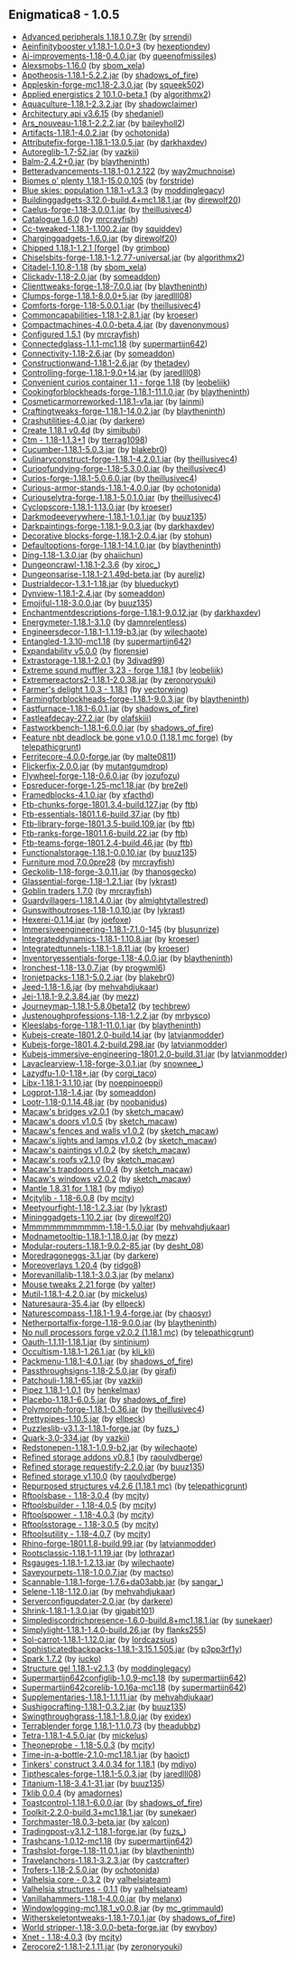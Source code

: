 ## Enigmatica8 - 1.0.5
- [Advanced peripherals 1.18.1 0.7.9r](https://www.curseforge.com/minecraft/mc-mods/advanced-peripherals/files/3624652) (by [srrendi](https://www.curseforge.com/members/srrendi/projects))
- [Aeinfinitybooster v1.18.1-1.0.0+3](https://www.curseforge.com/minecraft/mc-mods/aeinfinitybooster/files/3576656) (by [hexeptiondev](https://www.curseforge.com/members/hexeptiondev/projects))
- [Ai-improvements-1.18-0.4.0.jar](https://www.curseforge.com/minecraft/mc-mods/ai-improvements/files/3543562) (by [queenofmissiles](https://www.curseforge.com/members/queenofmissiles/projects))
- [Alexsmobs-1.16.0](https://www.curseforge.com/minecraft/mc-mods/alexs-mobs/files/3603683) (by [sbom_xela](https://www.curseforge.com/members/sbom_xela/projects))
- [Apotheosis-1.18.1-5.2.2.jar](https://www.curseforge.com/minecraft/mc-mods/apotheosis/files/3625727) (by [shadows_of_fire](https://www.curseforge.com/members/shadows_of_fire/projects))
- [Appleskin-forge-mc1.18-2.3.0.jar](https://www.curseforge.com/minecraft/mc-mods/appleskin/files/3626712) (by [squeek502](https://www.curseforge.com/members/squeek502/projects))
- [Applied energistics 2 10.1.0-beta.1](https://www.curseforge.com/minecraft/mc-mods/applied-energistics-2/files/3630599) (by [algorithmx2](https://www.curseforge.com/members/algorithmx2/projects))
- [Aquaculture-1.18.1-2.3.2.jar](https://www.curseforge.com/minecraft/mc-mods/aquaculture/files/3583038) (by [shadowclaimer](https://www.curseforge.com/members/shadowclaimer/projects))
- [Architectury api v3.6.15](https://www.curseforge.com/minecraft/mc-mods/architectury-forge/files/3632976) (by [shedaniel](https://www.curseforge.com/members/shedaniel/projects))
- [Ars_nouveau-1.18.1-2.2.2.jar](https://www.curseforge.com/minecraft/mc-mods/ars-nouveau/files/3635656) (by [baileyholl2](https://www.curseforge.com/members/baileyholl2/projects))
- [Artifacts-1.18.1-4.0.2.jar](https://www.curseforge.com/minecraft/mc-mods/artifacts/files/3584325) (by [ochotonida](https://www.curseforge.com/members/ochotonida/projects))
- [Attributefix-forge-1.18.1-13.0.5.jar](https://www.curseforge.com/minecraft/mc-mods/attributefix/files/3615619) (by [darkhaxdev](https://www.curseforge.com/members/darkhaxdev/projects))
- [Autoreglib-1.7-52.jar](https://www.curseforge.com/minecraft/mc-mods/autoreglib/files/3575622) (by [vazkii](https://www.curseforge.com/members/vazkii/projects))
- [Balm-2.4.2+0.jar](https://www.curseforge.com/minecraft/mc-mods/balm/files/3630241) (by [blaytheninth](https://www.curseforge.com/members/blaytheninth/projects))
- [Betteradvancements-1.18.1-0.1.2.122](https://www.curseforge.com/minecraft/mc-mods/better-advancements/files/3575636) (by [way2muchnoise](https://www.curseforge.com/members/way2muchnoise/projects))
- [Biomes o' plenty 1.18.1-15.0.0.105](https://www.curseforge.com/minecraft/mc-mods/biomes-o-plenty/files/3620752) (by [forstride](https://www.curseforge.com/members/forstride/projects))
- [Blue skies: population 1.18.1-v1.3.3](https://www.curseforge.com/minecraft/mc-mods/blue-skies/files/3624825) (by [moddinglegacy](https://www.curseforge.com/members/moddinglegacy/projects))
- [Buildinggadgets-3.12.0-build.4+mc1.18.1.jar](https://www.curseforge.com/minecraft/mc-mods/building-gadgets/files/3624902) (by [direwolf20](https://www.curseforge.com/members/direwolf20/projects))
- [Caelus-forge-1.18-3.0.0.1.jar](https://www.curseforge.com/minecraft/mc-mods/caelus/files/3551173) (by [theillusivec4](https://www.curseforge.com/members/theillusivec4/projects))
- [Catalogue 1.6.0](https://www.curseforge.com/minecraft/mc-mods/catalogue/files/3559402) (by [mrcrayfish](https://www.curseforge.com/members/mrcrayfish/projects))
- [Cc-tweaked-1.18.1-1.100.2.jar](https://www.curseforge.com/minecraft/mc-mods/cc-tweaked/files/3606346) (by [squiddev](https://www.curseforge.com/members/squiddev/projects))
- [Charginggadgets-1.6.0.jar](https://www.curseforge.com/minecraft/mc-mods/charging-gadgets/files/3624907) (by [direwolf20](https://www.curseforge.com/members/direwolf20/projects))
- [Chipped 1.18.1-1.2.1 [forge]](https://www.curseforge.com/minecraft/mc-mods/chipped/files/3591187) (by [grimbop](https://www.curseforge.com/members/grimbop/projects))
- [Chiselsbits-forge-1.18.1-1.2.77-universal.jar](https://www.curseforge.com/minecraft/mc-mods/chisels-bits/files/3609458) (by [algorithmx2](https://www.curseforge.com/members/algorithmx2/projects))
- [Citadel-1.10.8-1.18](https://www.curseforge.com/minecraft/mc-mods/citadel/files/3584733) (by [sbom_xela](https://www.curseforge.com/members/sbom_xela/projects))
- [Clickadv-1.18-2.0.jar](https://www.curseforge.com/minecraft/mc-mods/clickable-advancements/files/3548770) (by [someaddon](https://www.curseforge.com/members/someaddon/projects))
- [Clienttweaks-forge-1.18-7.0.0.jar](https://www.curseforge.com/minecraft/mc-mods/client-tweaks/files/3549494) (by [blaytheninth](https://www.curseforge.com/members/blaytheninth/projects))
- [Clumps-forge-1.18.1-8.0.0+5.jar](https://www.curseforge.com/minecraft/mc-mods/clumps/files/3616324) (by [jaredlll08](https://www.curseforge.com/members/jaredlll08/projects))
- [Comforts-forge-1.18-5.0.0.1.jar](https://www.curseforge.com/minecraft/mc-mods/comforts/files/3551239) (by [theillusivec4](https://www.curseforge.com/members/theillusivec4/projects))
- [Commoncapabilities-1.18.1-2.8.1.jar](https://www.curseforge.com/minecraft/mc-mods/common-capabilities/files/3614900) (by [kroeser](https://www.curseforge.com/members/kroeser/projects))
- [Compactmachines-4.0.0-beta.4.jar](https://www.curseforge.com/minecraft/mc-mods/compact-machines/files/3595937) (by [davenonymous](https://www.curseforge.com/members/davenonymous/projects))
- [Configured 1.5.1](https://www.curseforge.com/minecraft/mc-mods/configured/files/3559398) (by [mrcrayfish](https://www.curseforge.com/members/mrcrayfish/projects))
- [Connectedglass-1.1.1-mc1.18](https://www.curseforge.com/minecraft/mc-mods/connected-glass/files/3544062) (by [supermartijn642](https://www.curseforge.com/members/supermartijn642/projects))
- [Connectivity-1.18-2.6.jar](https://www.curseforge.com/minecraft/mc-mods/connectivity/files/3596200) (by [someaddon](https://www.curseforge.com/members/someaddon/projects))
- [Constructionwand-1.18.1-2.6.jar](https://www.curseforge.com/minecraft/mc-mods/construction-wand/files/3562331) (by [thetadev](https://www.curseforge.com/members/thetadev/projects))
- [Controlling-forge-1.18.1-9.0+14.jar](https://www.curseforge.com/minecraft/mc-mods/controlling/files/3627070) (by [jaredlll08](https://www.curseforge.com/members/jaredlll08/projects))
- [Convenient curios container 1.1 - forge 1.18](https://www.curseforge.com/minecraft/mc-mods/convenient-curios-container/files/3545560) (by [leobeliik](https://www.curseforge.com/members/leobeliik/projects))
- [Cookingforblockheads-forge-1.18.1-11.1.0.jar](https://www.curseforge.com/minecraft/mc-mods/cooking-for-blockheads/files/3606191) (by [blaytheninth](https://www.curseforge.com/members/blaytheninth/projects))
- [Cosmeticarmorreworked-1.18.1-v1a.jar](https://www.curseforge.com/minecraft/mc-mods/cosmetic-armor-reworked/files/3595626) (by [lainmi](https://www.curseforge.com/members/lainmi/projects))
- [Craftingtweaks-forge-1.18.1-14.0.2.jar](https://www.curseforge.com/minecraft/mc-mods/crafting-tweaks/files/3584842) (by [blaytheninth](https://www.curseforge.com/members/blaytheninth/projects))
- [Crashutilities-4.0.jar](https://www.curseforge.com/minecraft/mc-mods/crash-utilities/files/3585022) (by [darkere](https://www.curseforge.com/members/darkere/projects))
- [Create 1.18.1 v0.4d](https://www.curseforge.com/minecraft/mc-mods/create/files/3623348) (by [simibubi](https://www.curseforge.com/members/simibubi/projects))
- [Ctm - 1.18-1.1.3+1](https://www.curseforge.com/minecraft/mc-mods/ctm/files/3586556) (by [tterrag1098](https://www.curseforge.com/members/tterrag1098/projects))
- [Cucumber-1.18.1-5.0.3.jar](https://www.curseforge.com/minecraft/mc-mods/cucumber/files/3623830) (by [blakebr0](https://www.curseforge.com/members/blakebr0/projects))
- [Culinaryconstruct-forge-1.18.1-4.2.0.1.jar](https://www.curseforge.com/minecraft/mc-mods/culinary-construct/files/3625041) (by [theillusivec4](https://www.curseforge.com/members/theillusivec4/projects))
- [Curioofundying-forge-1.18-5.3.0.0.jar](https://www.curseforge.com/minecraft/mc-mods/curio-of-undying/files/3553486) (by [theillusivec4](https://www.curseforge.com/members/theillusivec4/projects))
- [Curios-forge-1.18.1-5.0.6.0.jar](https://www.curseforge.com/minecraft/mc-mods/curios/files/3613028) (by [theillusivec4](https://www.curseforge.com/members/theillusivec4/projects))
- [Curious-armor-stands-1.18.1-4.0.0.jar](https://www.curseforge.com/minecraft/mc-mods/curious-armor-stands/files/3579775) (by [ochotonida](https://www.curseforge.com/members/ochotonida/projects))
- [Curiouselytra-forge-1.18.1-5.0.1.0.jar](https://www.curseforge.com/minecraft/mc-mods/curious-elytra/files/3601975) (by [theillusivec4](https://www.curseforge.com/members/theillusivec4/projects))
- [Cyclopscore-1.18.1-1.13.0.jar](https://www.curseforge.com/minecraft/mc-mods/cyclops-core/files/3614854) (by [kroeser](https://www.curseforge.com/members/kroeser/projects))
- [Darkmodeeverywhere-1.18.1-1.0.1.jar](https://www.curseforge.com/minecraft/mc-mods/dark-mode-everywhere/files/3630075) (by [buuz135](https://www.curseforge.com/members/buuz135/projects))
- [Darkpaintings-forge-1.18.1-9.0.3.jar](https://www.curseforge.com/minecraft/mc-mods/dark-paintings/files/3618370) (by [darkhaxdev](https://www.curseforge.com/members/darkhaxdev/projects))
- [Decorative blocks-forge-1.18.1-2.0.4.jar](https://www.curseforge.com/minecraft/mc-mods/decorative-blocks/files/3613621) (by [stohun](https://www.curseforge.com/members/stohun/projects))
- [Defaultoptions-forge-1.18.1-14.1.0.jar](https://www.curseforge.com/minecraft/mc-mods/default-options/files/3630249) (by [blaytheninth](https://www.curseforge.com/members/blaytheninth/projects))
- [Ding-1.18-1.3.0.jar](https://www.curseforge.com/minecraft/mc-mods/ding/files/3548400) (by [ohaiichun](https://www.curseforge.com/members/ohaiichun/projects))
- [Dungeoncrawl-1.18.1-2.3.6](https://www.curseforge.com/minecraft/mc-mods/dungeon-crawl/files/3583964) (by [xiroc_](https://www.curseforge.com/members/xiroc_/projects))
- [Dungeonsarise-1.18.1-2.1.49d-beta.jar](https://www.curseforge.com/minecraft/mc-mods/when-dungeons-arise/files/3632092) (by [aureljz](https://www.curseforge.com/members/aureljz/projects))
- [Dustrialdecor-1.3.1-1.18.jar](https://www.curseforge.com/minecraft/mc-mods/dustrial-decor/files/3549764) (by [blueduckyt](https://www.curseforge.com/members/blueduckyt/projects))
- [Dynview-1.18.1-2.4.jar](https://www.curseforge.com/minecraft/mc-mods/dynamic-view/files/3634448) (by [someaddon](https://www.curseforge.com/members/someaddon/projects))
- [Emojiful-1.18-3.0.0.jar](https://www.curseforge.com/minecraft/mc-mods/emojiful/files/3550915) (by [buuz135](https://www.curseforge.com/members/buuz135/projects))
- [Enchantmentdescriptions-forge-1.18.1-9.0.12.jar](https://www.curseforge.com/minecraft/mc-mods/enchantment-descriptions/files/3618461) (by [darkhaxdev](https://www.curseforge.com/members/darkhaxdev/projects))
- [Energymeter-1.18.1-3.1.0](https://www.curseforge.com/minecraft/mc-mods/energymeter/files/3607875) (by [damnrelentless](https://www.curseforge.com/members/damnrelentless/projects))
- [Engineersdecor-1.18.1-1.1.19-b3.jar](https://www.curseforge.com/minecraft/mc-mods/engineers-decor/files/3620186) (by [wilechaote](https://www.curseforge.com/members/wilechaote/projects))
- [Entangled-1.3.10-mc1.18](https://www.curseforge.com/minecraft/mc-mods/entangled/files/3543974) (by [supermartijn642](https://www.curseforge.com/members/supermartijn642/projects))
- [Expandability v5.0.0](https://www.curseforge.com/minecraft/mc-mods/expandability/files/3580591) (by [florensie](https://www.curseforge.com/members/florensie/projects))
- [Extrastorage-1.18.1-2.0.1](https://www.curseforge.com/minecraft/mc-mods/extrastorage/files/3584356) (by [3divad99](https://www.curseforge.com/members/3divad99/projects))
- [Extreme sound muffler 3.23 - forge 1.18.1](https://www.curseforge.com/minecraft/mc-mods/extreme-sound-muffler/files/3621904) (by [leobeliik](https://www.curseforge.com/members/leobeliik/projects))
- [Extremereactors2-1.18.1-2.0.38.jar](https://www.curseforge.com/minecraft/mc-mods/extreme-reactors/files/3603643) (by [zeronoryouki](https://www.curseforge.com/members/zeronoryouki/projects))
- [Farmer's delight 1.0.3 - 1.18.1](https://www.curseforge.com/minecraft/mc-mods/farmers-delight/files/3615366) (by [vectorwing](https://www.curseforge.com/members/vectorwing/projects))
- [Farmingforblockheads-forge-1.18.1-9.0.3.jar](https://www.curseforge.com/minecraft/mc-mods/farming-for-blockheads/files/3606204) (by [blaytheninth](https://www.curseforge.com/members/blaytheninth/projects))
- [Fastfurnace-1.18.1-6.0.1.jar](https://www.curseforge.com/minecraft/mc-mods/fastfurnace/files/3568851) (by [shadows_of_fire](https://www.curseforge.com/members/shadows_of_fire/projects))
- [Fastleafdecay-27.2.jar](https://www.curseforge.com/minecraft/mc-mods/fast-leaf-decay/files/3590415) (by [olafskiii](https://www.curseforge.com/members/olafskiii/projects))
- [Fastworkbench-1.18.1-6.0.0.jar](https://www.curseforge.com/minecraft/mc-mods/fastworkbench/files/3567080) (by [shadows_of_fire](https://www.curseforge.com/members/shadows_of_fire/projects))
- [Feature nbt deadlock be gone v1.0.0 (1.18.1 mc forge)](https://www.curseforge.com/minecraft/mc-mods/feature-nbt-deadlock-be-gone/files/3580119) (by [telepathicgrunt](https://www.curseforge.com/members/telepathicgrunt/projects))
- [Ferritecore-4.0.0-forge.jar](https://www.curseforge.com/minecraft/mc-mods/ferritecore/files/3550045) (by [malte0811](https://www.curseforge.com/members/malte0811/projects))
- [Flickerfix-2.0.0.jar](https://www.curseforge.com/minecraft/mc-mods/flickerfix/files/3544460) (by [mutantgumdrop](https://www.curseforge.com/members/mutantgumdrop/projects))
- [Flywheel-forge-1.18-0.6.0.jar](https://www.curseforge.com/minecraft/mc-mods/flywheel/files/3623314) (by [jozufozu](https://www.curseforge.com/members/jozufozu/projects))
- [Fpsreducer-forge-1.25-mc1.18.jar](https://www.curseforge.com/minecraft/mc-mods/fps-reducer/files/3548891) (by [bre2el](https://www.curseforge.com/members/bre2el/projects))
- [Framedblocks-4.1.0.jar](https://www.curseforge.com/minecraft/mc-mods/framedblocks/files/3613605) (by [xfacthd](https://www.curseforge.com/members/xfacthd/projects))
- [Ftb-chunks-forge-1801.3.4-build.127.jar](https://www.curseforge.com/minecraft/mc-mods/ftb-chunks-forge/files/3627154) (by [ftb](https://www.curseforge.com/members/ftb/projects))
- [Ftb-essentials-1801.1.6-build.37.jar](https://www.curseforge.com/minecraft/mc-mods/ftb-essentials-forge/files/3601274) (by [ftb](https://www.curseforge.com/members/ftb/projects))
- [Ftb-library-forge-1801.3.5-build.109.jar](https://www.curseforge.com/minecraft/mc-mods/ftb-library-forge/files/3598890) (by [ftb](https://www.curseforge.com/members/ftb/projects))
- [Ftb-ranks-forge-1801.1.6-build.22.jar](https://www.curseforge.com/minecraft/mc-mods/ftb-ranks-forge/files/3599720) (by [ftb](https://www.curseforge.com/members/ftb/projects))
- [Ftb-teams-forge-1801.2.4-build.46.jar](https://www.curseforge.com/minecraft/mc-mods/ftb-teams-forge/files/3596307) (by [ftb](https://www.curseforge.com/members/ftb/projects))
- [Functionalstorage-1.18.1-0.0.10.jar](https://www.curseforge.com/minecraft/mc-mods/functional-storage/files/3624418) (by [buuz135](https://www.curseforge.com/members/buuz135/projects))
- [Furniture mod 7.0.0pre28](https://www.curseforge.com/minecraft/mc-mods/mrcrayfish-furniture-mod/files/3616801) (by [mrcrayfish](https://www.curseforge.com/members/mrcrayfish/projects))
- [Geckolib-1.18-forge-3.0.11.jar](https://www.curseforge.com/minecraft/mc-mods/geckolib/files/3629661) (by [thanosgecko](https://www.curseforge.com/members/thanosgecko/projects))
- [Glassential-forge-1.18-1.2.1.jar](https://www.curseforge.com/minecraft/mc-mods/glassential/files/3548667) (by [lykrast](https://www.curseforge.com/members/lykrast/projects))
- [Goblin traders 1.7.0](https://www.curseforge.com/minecraft/mc-mods/goblin-traders/files/3559400) (by [mrcrayfish](https://www.curseforge.com/members/mrcrayfish/projects))
- [Guardvillagers-1.18.1.4.0.jar](https://www.curseforge.com/minecraft/mc-mods/guard-villagers/files/3548222) (by [almightytallestred](https://www.curseforge.com/members/almightytallestred/projects))
- [Gunswithoutroses-1.18-1.0.10.jar](https://www.curseforge.com/minecraft/mc-mods/guns-without-roses/files/3547968) (by [lykrast](https://www.curseforge.com/members/lykrast/projects))
- [Hexerei-0.1.14.jar](https://www.curseforge.com/minecraft/mc-mods/hexerei/files/3635844) (by [joefoxe](https://www.curseforge.com/members/joefoxe/projects))
- [Immersiveengineering-1.18.1-7.1.0-145](https://www.curseforge.com/minecraft/mc-mods/immersive-engineering/files/3587149) (by [blusunrize](https://www.curseforge.com/members/blusunrize/projects))
- [Integrateddynamics-1.18.1-1.10.8.jar](https://www.curseforge.com/minecraft/mc-mods/integrated-dynamics/files/3631804) (by [kroeser](https://www.curseforge.com/members/kroeser/projects))
- [Integratedtunnels-1.18.1-1.8.11.jar](https://www.curseforge.com/minecraft/mc-mods/integrated-tunnels/files/3631796) (by [kroeser](https://www.curseforge.com/members/kroeser/projects))
- [Inventoryessentials-forge-1.18-4.0.0.jar](https://www.curseforge.com/minecraft/mc-mods/inventory-essentials/files/3550136) (by [blaytheninth](https://www.curseforge.com/members/blaytheninth/projects))
- [Ironchest-1.18-13.0.7.jar](https://www.curseforge.com/minecraft/mc-mods/iron-chests/files/3583838) (by [progwml6](https://www.curseforge.com/members/progwml6/projects))
- [Ironjetpacks-1.18.1-5.0.2.jar](https://www.curseforge.com/minecraft/mc-mods/iron-jetpacks/files/3581366) (by [blakebr0](https://www.curseforge.com/members/blakebr0/projects))
- [Jeed-1.18-1.6.jar](https://www.curseforge.com/minecraft/mc-mods/just-enough-effect-descriptions-jeed/files/3551032) (by [mehvahdjukaar](https://www.curseforge.com/members/mehvahdjukaar/projects))
- [Jei-1.18.1-9.2.3.84.jar](https://www.curseforge.com/minecraft/mc-mods/jei/files/3629529) (by [mezz](https://www.curseforge.com/members/mezz/projects))
- [Journeymap-1.18.1-5.8.0beta12](https://www.curseforge.com/minecraft/mc-mods/journeymap/files/3634135) (by [techbrew](https://www.curseforge.com/members/techbrew/projects))
- [Justenoughprofessions-1.18-1.2.2.jar](https://www.curseforge.com/minecraft/mc-mods/just-enough-professions-jep/files/3550303) (by [mrbysco](https://www.curseforge.com/members/mrbysco/projects))
- [Kleeslabs-forge-1.18.1-11.0.1.jar](https://www.curseforge.com/minecraft/mc-mods/kleeslabs/files/3606197) (by [blaytheninth](https://www.curseforge.com/members/blaytheninth/projects))
- [Kubejs-create-1801.2.0-build.14.jar](https://www.curseforge.com/minecraft/mc-mods/kubejs-create/files/3584653) (by [latvianmodder](https://www.curseforge.com/members/latvianmodder/projects))
- [Kubejs-forge-1801.4.2-build.298.jar](https://www.curseforge.com/minecraft/mc-mods/kubejs-forge/files/3634489) (by [latvianmodder](https://www.curseforge.com/members/latvianmodder/projects))
- [Kubejs-immersive-engineering-1801.2.0-build.31.jar](https://www.curseforge.com/minecraft/mc-mods/kubejs-immersive-engineering/files/3629298) (by [latvianmodder](https://www.curseforge.com/members/latvianmodder/projects))
- [Lavaclearview-1.18-forge-3.0.1.jar](https://www.curseforge.com/minecraft/mc-mods/lava-clear-view/files/3550023) (by [snownee_](https://www.curseforge.com/members/snownee_/projects))
- [Lazydfu-1.0-1.18+.jar](https://www.curseforge.com/minecraft/mc-mods/lazy-dfu-forge/files/3544496) (by [corgi_taco](https://www.curseforge.com/members/corgi_taco/projects))
- [Libx-1.18.1-3.1.10.jar](https://www.curseforge.com/minecraft/mc-mods/libx/files/3620293) (by [noeppinoeppi](https://www.curseforge.com/members/noeppinoeppi/projects))
- [Logprot-1.18-1.4.jar](https://www.curseforge.com/minecraft/mc-mods/login-protection/files/3548736) (by [someaddon](https://www.curseforge.com/members/someaddon/projects))
- [Lootr-1.18-0.1.14.48.jar](https://www.curseforge.com/minecraft/mc-mods/lootr/files/3632374) (by [noobanidus](https://www.curseforge.com/members/noobanidus/projects))
- [Macaw's bridges v2.0.1](https://www.curseforge.com/minecraft/mc-mods/macaws-bridges/files/3561175) (by [sketch_macaw](https://www.curseforge.com/members/sketch_macaw/projects))
- [Macaw's doors v1.0.5](https://www.curseforge.com/minecraft/mc-mods/macaws-doors/files/3561152) (by [sketch_macaw](https://www.curseforge.com/members/sketch_macaw/projects))
- [Macaw's fences and walls v1.0.2](https://www.curseforge.com/minecraft/mc-mods/macaws-fences-and-walls/files/3561161) (by [sketch_macaw](https://www.curseforge.com/members/sketch_macaw/projects))
- [Macaw's lights and lamps v1.0.2](https://www.curseforge.com/minecraft/mc-mods/macaws-lights-and-lamps/files/3561165) (by [sketch_macaw](https://www.curseforge.com/members/sketch_macaw/projects))
- [Macaw's paintings v1.0.2](https://www.curseforge.com/minecraft/mc-mods/macaws-paintings/files/3561155) (by [sketch_macaw](https://www.curseforge.com/members/sketch_macaw/projects))
- [Macaw's roofs v2.1.0](https://www.curseforge.com/minecraft/mc-mods/macaws-roofs/files/3616177) (by [sketch_macaw](https://www.curseforge.com/members/sketch_macaw/projects))
- [Macaw's trapdoors v1.0.4](https://www.curseforge.com/minecraft/mc-mods/macaws-trapdoors/files/3561171) (by [sketch_macaw](https://www.curseforge.com/members/sketch_macaw/projects))
- [Macaw's windows v2.0.2](https://www.curseforge.com/minecraft/mc-mods/macaws-windows/files/3561158) (by [sketch_macaw](https://www.curseforge.com/members/sketch_macaw/projects))
- [Mantle 1.8.31 for 1.18.1](https://www.curseforge.com/minecraft/mc-mods/mantle/files/3634761) (by [mdiyo](https://www.curseforge.com/members/mdiyo/projects))
- [Mcjtylib - 1.18-6.0.8](https://www.curseforge.com/minecraft/mc-mods/mcjtylib/files/3627961) (by [mcjty](https://www.curseforge.com/members/mcjty/projects))
- [Meetyourfight-1.18-1.2.3.jar](https://www.curseforge.com/minecraft/mc-mods/meet-your-fight/files/3623277) (by [lykrast](https://www.curseforge.com/members/lykrast/projects))
- [Mininggadgets-1.10.2.jar](https://www.curseforge.com/minecraft/mc-mods/mining-gadgets/files/3544497) (by [direwolf20](https://www.curseforge.com/members/direwolf20/projects))
- [Mmmmmmmmmmmm-1.18-1.5.0.jar](https://www.curseforge.com/minecraft/mc-mods/mmmmmmmmmmmm/files/3546593) (by [mehvahdjukaar](https://www.curseforge.com/members/mehvahdjukaar/projects))
- [Modnametooltip-1.18.1-1.18.0.jar](https://www.curseforge.com/minecraft/mc-mods/mod-name-tooltip/files/3574005) (by [mezz](https://www.curseforge.com/members/mezz/projects))
- [Modular-routers-1.18.1-9.0.2-85.jar](https://www.curseforge.com/minecraft/mc-mods/modular-routers/files/3621743) (by [desht_08](https://www.curseforge.com/members/desht_08/projects))
- [Moredragoneggs-3.1.jar](https://www.curseforge.com/minecraft/mc-mods/more-dragon-eggs/files/3545748) (by [darkere](https://www.curseforge.com/members/darkere/projects))
- [Moreoverlays 1.20.4](https://www.curseforge.com/minecraft/mc-mods/more-overlays-updated/files/3556078) (by [ridgo8](https://www.curseforge.com/members/ridgo8/projects))
- [Morevanillalib-1.18.1-3.0.3.jar](https://www.curseforge.com/minecraft/mc-mods/morevanillalib/files/3586844) (by [melanx](https://www.curseforge.com/members/melanx/projects))
- [Mouse tweaks 2.21 forge](https://www.curseforge.com/minecraft/mc-mods/mouse-tweaks/files/3578801) (by [yalter](https://www.curseforge.com/members/yalter/projects))
- [Mutil-1.18.1-4.2.0.jar](https://www.curseforge.com/minecraft/mc-mods/mutil/files/3612472) (by [mickelus](https://www.curseforge.com/members/mickelus/projects))
- [Naturesaura-35.4.jar](https://www.curseforge.com/minecraft/mc-mods/natures-aura/files/3587798) (by [ellpeck](https://www.curseforge.com/members/ellpeck/projects))
- [Naturescompass-1.18.1-1.9.4-forge.jar](https://www.curseforge.com/minecraft/mc-mods/natures-compass/files/3577265) (by [chaosyr](https://www.curseforge.com/members/chaosyr/projects))
- [Netherportalfix-forge-1.18-9.0.0.jar](https://www.curseforge.com/minecraft/mc-mods/netherportalfix/files/3549513) (by [blaytheninth](https://www.curseforge.com/members/blaytheninth/projects))
- [No null processors forge v2.0.2 (1.18.1 mc)](https://www.curseforge.com/minecraft/mc-mods/no-null-processors/files/3570790) (by [telepathicgrunt](https://www.curseforge.com/members/telepathicgrunt/projects))
- [Oauth-1.1.11-1.18.1.jar](https://www.curseforge.com/minecraft/mc-mods/oauth/files/3627011) (by [sintinium](https://www.curseforge.com/members/sintinium/projects))
- [Occultism-1.18.1-1.26.1.jar](https://www.curseforge.com/minecraft/mc-mods/occultism/files/3633759) (by [kli_kli](https://www.curseforge.com/members/kli_kli/projects))
- [Packmenu-1.18.1-4.0.1.jar](https://www.curseforge.com/minecraft/mc-mods/packmenu/files/3627190) (by [shadows_of_fire](https://www.curseforge.com/members/shadows_of_fire/projects))
- [Passthroughsigns-1.18-2.5.0.jar](https://www.curseforge.com/minecraft/mc-mods/passthrough-signs/files/3546561) (by [girafi](https://www.curseforge.com/members/girafi/projects))
- [Patchouli-1.18.1-65.jar](https://www.curseforge.com/minecraft/mc-mods/patchouli/files/3630725) (by [vazkii](https://www.curseforge.com/members/vazkii/projects))
- [Pipez 1.18.1-1.0.1](https://www.curseforge.com/minecraft/mc-mods/pipez/files/3569514) (by [henkelmax](https://www.curseforge.com/members/henkelmax/projects))
- [Placebo-1.18.1-6.0.5.jar](https://www.curseforge.com/minecraft/mc-mods/placebo/files/3623934) (by [shadows_of_fire](https://www.curseforge.com/members/shadows_of_fire/projects))
- [Polymorph-forge-1.18.1-0.36.jar](https://www.curseforge.com/minecraft/mc-mods/polymorph/files/3604752) (by [theillusivec4](https://www.curseforge.com/members/theillusivec4/projects))
- [Prettypipes-1.10.5.jar](https://www.curseforge.com/minecraft/mc-mods/pretty-pipes/files/3622468) (by [ellpeck](https://www.curseforge.com/members/ellpeck/projects))
- [Puzzleslib-v3.1.3-1.18.1-forge.jar](https://www.curseforge.com/minecraft/mc-mods/puzzles-lib/files/3583543) (by [fuzs_](https://www.curseforge.com/members/fuzs_/projects))
- [Quark-3.0-334.jar](https://www.curseforge.com/minecraft/mc-mods/quark/files/3578106) (by [vazkii](https://www.curseforge.com/members/vazkii/projects))
- [Redstonepen-1.18.1-1.0.9-b2.jar](https://www.curseforge.com/minecraft/mc-mods/redstone-pen/files/3630421) (by [wilechaote](https://www.curseforge.com/members/wilechaote/projects))
- [Refined storage addons v0.8.1](https://www.curseforge.com/minecraft/mc-mods/refined-storage-addons/files/3583694) (by [raoulvdberge](https://www.curseforge.com/members/raoulvdberge/projects))
- [Refined storage requestify-2.2.0.jar](https://www.curseforge.com/minecraft/mc-mods/rs-requestify/files/3617200) (by [buuz135](https://www.curseforge.com/members/buuz135/projects))
- [Refined storage v1.10.0](https://www.curseforge.com/minecraft/mc-mods/refined-storage/files/3623324) (by [raoulvdberge](https://www.curseforge.com/members/raoulvdberge/projects))
- [Repurposed structures v4.2.6 (1.18.1 mc)](https://www.curseforge.com/minecraft/mc-mods/repurposed-structures/files/3628161) (by [telepathicgrunt](https://www.curseforge.com/members/telepathicgrunt/projects))
- [Rftoolsbase - 1.18-3.0.4](https://www.curseforge.com/minecraft/mc-mods/rftools-base/files/3627963) (by [mcjty](https://www.curseforge.com/members/mcjty/projects))
- [Rftoolsbuilder - 1.18-4.0.5](https://www.curseforge.com/minecraft/mc-mods/rftools-builder/files/3604750) (by [mcjty](https://www.curseforge.com/members/mcjty/projects))
- [Rftoolspower - 1.18-4.0.3](https://www.curseforge.com/minecraft/mc-mods/rftools-power/files/3603474) (by [mcjty](https://www.curseforge.com/members/mcjty/projects))
- [Rftoolsstorage - 1.18-3.0.5](https://www.curseforge.com/minecraft/mc-mods/rftools-storage/files/3615574) (by [mcjty](https://www.curseforge.com/members/mcjty/projects))
- [Rftoolsutility - 1.18-4.0.7](https://www.curseforge.com/minecraft/mc-mods/rftools-utility/files/3627967) (by [mcjty](https://www.curseforge.com/members/mcjty/projects))
- [Rhino-forge-1801.1.8-build.99.jar](https://www.curseforge.com/minecraft/mc-mods/rhino/files/3632160) (by [latvianmodder](https://www.curseforge.com/members/latvianmodder/projects))
- [Rootsclassic-1.18.1-1.1.19.jar](https://www.curseforge.com/minecraft/mc-mods/roots-classic/files/3626030) (by [lothrazar](https://www.curseforge.com/members/lothrazar/projects))
- [Rsgauges-1.18.1-1.2.13.jar](https://www.curseforge.com/minecraft/mc-mods/redstone-gauges-and-switches/files/3620197) (by [wilechaote](https://www.curseforge.com/members/wilechaote/projects))
- [Saveyourpets-1.18-1.0.0.7.jar](https://www.curseforge.com/minecraft/mc-mods/save-your-pets/files/3626457) (by [mactso](https://www.curseforge.com/members/mactso/projects))
- [Scannable-1.18.1-forge-1.7.6+da03abb.jar](https://www.curseforge.com/minecraft/mc-mods/scannable/files/3565724) (by [sangar_](https://www.curseforge.com/members/sangar_/projects))
- [Selene-1.18-1.12.0.jar](https://www.curseforge.com/minecraft/mc-mods/selene/files/3604965) (by [mehvahdjukaar](https://www.curseforge.com/members/mehvahdjukaar/projects))
- [Serverconfigupdater-2.0.jar](https://www.curseforge.com/minecraft/mc-mods/serverconfig-updater/files/3585637) (by [darkere](https://www.curseforge.com/members/darkere/projects))
- [Shrink-1.18.1-1.3.0.jar](https://www.curseforge.com/minecraft/mc-mods/shrink_/files/3576970) (by [gigabit101](https://www.curseforge.com/members/gigabit101/projects))
- [Simplediscordrichpresence-1.6.0-build.8+mc1.18.1.jar](https://www.curseforge.com/minecraft/mc-mods/simple-discord-rich-presence/files/3558694) (by [sunekaer](https://www.curseforge.com/members/sunekaer/projects))
- [Simplylight-1.18.1-1.4.0-build.26.jar](https://www.curseforge.com/minecraft/mc-mods/simply-light/files/3564180) (by [flanks255](https://www.curseforge.com/members/flanks255/projects))
- [Sol-carrot-1.18.1-1.12.0.jar](https://www.curseforge.com/minecraft/mc-mods/spice-of-life-carrot-edition/files/3571539) (by [lordcazsius](https://www.curseforge.com/members/lordcazsius/projects))
- [Sophisticatedbackpacks-1.18.1-3.15.1.505.jar](https://www.curseforge.com/minecraft/mc-mods/sophisticated-backpacks/files/3597547) (by [p3pp3rf1y](https://www.curseforge.com/members/p3pp3rf1y/projects))
- [Spark 1.7.2](https://www.curseforge.com/minecraft/mc-mods/spark/files/3591172) (by [iucko](https://www.curseforge.com/members/iucko/projects))
- [Structure gel 1.18.1-v2.1.3](https://www.curseforge.com/minecraft/mc-mods/structure-gel-api/files/3629303) (by [moddinglegacy](https://www.curseforge.com/members/moddinglegacy/projects))
- [Supermartijn642configlib-1.0.9-mc1.18](https://www.curseforge.com/minecraft/mc-mods/supermartijn642s-config-lib/files/3542143) (by [supermartijn642](https://www.curseforge.com/members/supermartijn642/projects))
- [Supermartijn642corelib-1.0.16a-mc1.18](https://www.curseforge.com/minecraft/mc-mods/supermartijn642s-core-lib/files/3614895) (by [supermartijn642](https://www.curseforge.com/members/supermartijn642/projects))
- [Supplementaries-1.18.1-1.1.11.jar](https://www.curseforge.com/minecraft/mc-mods/supplementaries/files/3622554) (by [mehvahdjukaar](https://www.curseforge.com/members/mehvahdjukaar/projects))
- [Sushigocrafting-1.18.1-0.3.2.jar](https://www.curseforge.com/minecraft/mc-mods/sushigocrafting/files/3618339) (by [buuz135](https://www.curseforge.com/members/buuz135/projects))
- [Swingthroughgrass-1.18.1-1.8.0.jar](https://www.curseforge.com/minecraft/mc-mods/swingthroughgrass/files/3578339) (by [exidex](https://www.curseforge.com/members/exidex/projects))
- [Terrablender forge 1.18.1-1.1.0.73](https://www.curseforge.com/minecraft/mc-mods/terrablender/files/3619749) (by [theadubbz](https://www.curseforge.com/members/theadubbz/projects))
- [Tetra-1.18.1-4.5.0.jar](https://www.curseforge.com/minecraft/mc-mods/tetra/files/3620466) (by [mickelus](https://www.curseforge.com/members/mickelus/projects))
- [Theoneprobe - 1.18-5.0.3](https://www.curseforge.com/minecraft/mc-mods/the-one-probe/files/3606616) (by [mcjty](https://www.curseforge.com/members/mcjty/projects))
- [Time-in-a-bottle-2.1.0-mc1.18.1.jar](https://www.curseforge.com/minecraft/mc-mods/time-in-a-bottle-standalone/files/3565298) (by [haoict](https://www.curseforge.com/members/haoict/projects))
- [Tinkers' construct 3.4.0.34 for 1.18.1](https://www.curseforge.com/minecraft/mc-mods/tinkers-construct/files/3634768) (by [mdiyo](https://www.curseforge.com/members/mdiyo/projects))
- [Tipthescales-forge-1.18.1-5.0.3.jar](https://www.curseforge.com/minecraft/mc-mods/tipthescales/files/3631840) (by [jaredlll08](https://www.curseforge.com/members/jaredlll08/projects))
- [Titanium-1.18-3.4.1-31.jar](https://www.curseforge.com/minecraft/mc-mods/titanium/files/3622220) (by [buuz135](https://www.curseforge.com/members/buuz135/projects))
- [Tklib 0.0.4](https://www.curseforge.com/minecraft/mc-mods/technicalities-lib/files/3623248) (by [amadornes](https://www.curseforge.com/members/amadornes/projects))
- [Toastcontrol-1.18.1-6.0.0.jar](https://www.curseforge.com/minecraft/mc-mods/toast-control/files/3566996) (by [shadows_of_fire](https://www.curseforge.com/members/shadows_of_fire/projects))
- [Toolkit-2.2.0-build.3+mc1.18.1.jar](https://www.curseforge.com/minecraft/mc-mods/tool-kit/files/3558693) (by [sunekaer](https://www.curseforge.com/members/sunekaer/projects))
- [Torchmaster-18.0.3-beta.jar](https://www.curseforge.com/minecraft/mc-mods/torchmaster/files/3601659) (by [xalcon](https://www.curseforge.com/members/xalcon/projects))
- [Tradingpost-v3.1.2-1.18.1-forge.jar](https://www.curseforge.com/minecraft/mc-mods/trading-post/files/3569715) (by [fuzs_](https://www.curseforge.com/members/fuzs_/projects))
- [Trashcans-1.0.12-mc1.18](https://www.curseforge.com/minecraft/mc-mods/trash-cans/files/3597654) (by [supermartijn642](https://www.curseforge.com/members/supermartijn642/projects))
- [Trashslot-forge-1.18-11.0.1.jar](https://www.curseforge.com/minecraft/mc-mods/trashslot/files/3584917) (by [blaytheninth](https://www.curseforge.com/members/blaytheninth/projects))
- [Travelanchors-1.18.1-3.2.3.jar](https://www.curseforge.com/minecraft/mc-mods/travel-anchors/files/3593937) (by [castcrafter](https://www.curseforge.com/members/castcrafter/projects))
- [Trofers-1.18-2.5.0.jar](https://www.curseforge.com/minecraft/mc-mods/trofers/files/3548830) (by [ochotonida](https://www.curseforge.com/members/ochotonida/projects))
- [Valhelsia core - 0.3.2](https://www.curseforge.com/minecraft/mc-mods/valhelsia-core/files/3613566) (by [valhelsiateam](https://www.curseforge.com/members/valhelsiateam/projects))
- [Valhelsia structures - 0.1.1](https://www.curseforge.com/minecraft/mc-mods/valhelsia-structures/files/3625421) (by [valhelsiateam](https://www.curseforge.com/members/valhelsiateam/projects))
- [Vanillahammers-1.18.1-4.0.0.jar](https://www.curseforge.com/minecraft/mc-mods/vanilla-hammers-forge/files/3573161) (by [melanx](https://www.curseforge.com/members/melanx/projects))
- [Windowlogging-mc1.18.1_v0.0.8.jar](https://www.curseforge.com/minecraft/mc-mods/windowlogging/files/3569538) (by [mc_grimmauld](https://www.curseforge.com/members/mc_grimmauld/projects))
- [Witherskeletontweaks-1.18.1-7.0.1.jar](https://www.curseforge.com/minecraft/mc-mods/wither-skeleton-tweaks/files/3579506) (by [shadows_of_fire](https://www.curseforge.com/members/shadows_of_fire/projects))
- [World stripper-1.18-3.0.0-beta-forge.jar](https://www.curseforge.com/minecraft/mc-mods/world-stripper/files/3624497) (by [ewyboy](https://www.curseforge.com/members/ewyboy/projects))
- [Xnet - 1.18-4.0.3](https://www.curseforge.com/minecraft/mc-mods/xnet/files/3603062) (by [mcjty](https://www.curseforge.com/members/mcjty/projects))
- [Zerocore2-1.18.1-2.1.11.jar](https://www.curseforge.com/minecraft/mc-mods/zerocore/files/3576036) (by [zeronoryouki](https://www.curseforge.com/members/zeronoryouki/projects))
